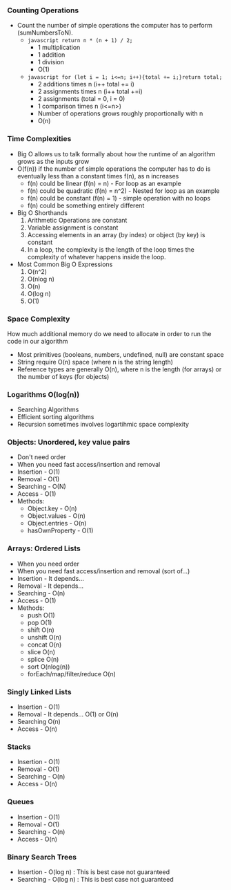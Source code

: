 ### Counting Operations
* Count the number of simple operations the computer has to perform (sumNumbersToN).
  * ```javascript return n * (n + 1) / 2;```
    * 1 multiplication
    * 1 addition
    * 1 division
    * O(1)
  * ``` javascript for (let i = 1; i<=n; i++){total += i;}return total; ```
    * 2 additions times n (i++ total += i)
    * 2 assignments times n (i++ total +=i)
    * 2 assignments (total = 0, i = 0)
    * 1 comparison times n (i<=n>)
    * Number of operations grows roughly proportionally with n
    * O(n)
### Time Complexities
* Big O allows us to talk formally about how the runtime of an algorithm grows as the inputs grow
* O(f(n)) if the number of simple operations the computer has to do is eventually less than 
  a constant times f(n), as n increases
    * f(n) could be linear (f(n) = n) - For loop as an example
    * f(n) could be quadratic (f(n) = n^2) - Nested for loop as an example
    * f(n) could be constant (f(n) = 1) - simple operation with no loops
    * f(n) could be something entirely different
* Big O Shorthands
  1. Arithmetic Operations are constant
  2. Variable assignment is constant
  3. Accessing elements in an array (by index) or object (by key) is constant
  4. In a loop, the complexity is the length of the loop times the complexity of whatever happens    inside the loop.
* Most Common Big O Expressions
  1. O(n^2)
  2. O(nlog n)
  3. O(n)
  4. O(log n)
  5. O(1)
### Space Complexity
  How much additional memory do we need to allocate in order to run the code in our algorithm
  * Most primitives (booleans, numbers, undefined, null) are constant space
  * String require O(n) space (where n is the string length)
  * Reference types are generally O(n), where n is the length (for arrays) or the number of keys
    (for objects)
### Logarithms O(log(n))
  * Searching Algorithms
  * Efficient sorting algorithms
  * Recursion sometimes involves logartihmic space complexity
### Objects: Unordered, key value pairs
  * Don't need order
  * When you need fast access/insertion and removal
  * Insertion - O(1)
  * Removal - O(1)
  * Searching - O(N)
  * Access - O(1)
  * Methods: 
    * Object.key - O(n)
    * Object.values - O(n)
    * Object.entries - O(n)
    * hasOwnProperty - O(1)
### Arrays: Ordered Lists
  * When you need order
  * When you need fast access/insertion and removal (sort of...)
  * Insertion - It depends...
  * Removal - It depends...
  * Searching - O(n)
  * Access - O(1)
  * Methods: 
    * push O(1)
    * pop O(1)
    * shift O(n)
    * unshift O(n)
    * concat O(n)
    * slice O(n)
    * splice O(n)
    * sort O(nlog(n))
    * forEach/map/filter/reduce O(n)

### Singly Linked Lists
  * Insertion - O(1)
  * Removal - It depends... O(1) or O(n)
  * Searching O(n)
  * Access - O(n)

### Stacks
  * Insertion - O(1)
  * Removal - O(1)
  * Searching - O(n)
  * Access - O(n)

### Queues
  * Insertion - O(1)
  * Removal - O(1)
  * Searching - O(n)
  * Access - O(n)

### Binary Search Trees
  * Insertion - O(log n) : This is best case not guaranteed
  * Searching - O(log n) : This is best case not guaranteed